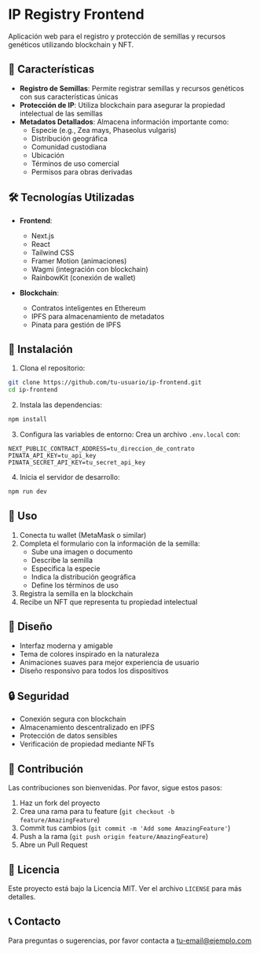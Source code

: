 # IP Registry Frontend

Aplicación web para el registro y protección de semillas y recursos genéticos utilizando blockchain y NFT.

## 🌱 Características

- **Registro de Semillas**: Permite registrar semillas y recursos genéticos con sus características únicas
- **Protección de IP**: Utiliza blockchain para asegurar la propiedad intelectual de las semillas
- **Metadatos Detallados**: Almacena información importante como:
  - Especie (e.g., Zea mays, Phaseolus vulgaris)
  - Distribución geográfica
  - Comunidad custodiana
  - Ubicación
  - Términos de uso comercial
  - Permisos para obras derivadas

## 🛠️ Tecnologías Utilizadas

- **Frontend**:
  - Next.js
  - React
  - Tailwind CSS
  - Framer Motion (animaciones)
  - Wagmi (integración con blockchain)
  - RainbowKit (conexión de wallet)

- **Blockchain**:
  - Contratos inteligentes en Ethereum
  - IPFS para almacenamiento de metadatos
  - Pinata para gestión de IPFS

## 🚀 Instalación

1. Clona el repositorio:
```bash
git clone https://github.com/tu-usuario/ip-frontend.git
cd ip-frontend
```

2. Instala las dependencias:
```bash
npm install
```

3. Configura las variables de entorno:
Crea un archivo `.env.local` con:
```env
NEXT_PUBLIC_CONTRACT_ADDRESS=tu_direccion_de_contrato
PINATA_API_KEY=tu_api_key
PINATA_SECRET_API_KEY=tu_secret_api_key
```

4. Inicia el servidor de desarrollo:
```bash
npm run dev
```

## 📝 Uso

1. Conecta tu wallet (MetaMask o similar)
2. Completa el formulario con la información de la semilla:
   - Sube una imagen o documento
   - Describe la semilla
   - Especifica la especie
   - Indica la distribución geográfica
   - Define los términos de uso
3. Registra la semilla en la blockchain
4. Recibe un NFT que representa tu propiedad intelectual

## 🎨 Diseño

- Interfaz moderna y amigable
- Tema de colores inspirado en la naturaleza
- Animaciones suaves para mejor experiencia de usuario
- Diseño responsivo para todos los dispositivos

## 🔒 Seguridad

- Conexión segura con blockchain
- Almacenamiento descentralizado en IPFS
- Protección de datos sensibles
- Verificación de propiedad mediante NFTs

## 🤝 Contribución

Las contribuciones son bienvenidas. Por favor, sigue estos pasos:

1. Haz un fork del proyecto
2. Crea una rama para tu feature (`git checkout -b feature/AmazingFeature`)
3. Commit tus cambios (`git commit -m 'Add some AmazingFeature'`)
4. Push a la rama (`git push origin feature/AmazingFeature`)
5. Abre un Pull Request

## 📄 Licencia

Este proyecto está bajo la Licencia MIT. Ver el archivo `LICENSE` para más detalles.

## 📞 Contacto

Para preguntas o sugerencias, por favor contacta a [tu-email@ejemplo.com](mailto:tu-email@ejemplo.com)
